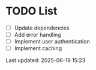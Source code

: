 # TODO List

- [ ] Update dependencies
- [ ] Add error handling
- [ ] Implement user authentication
- [ ] Implement caching

Last updated: 2025-06-19 15:23
